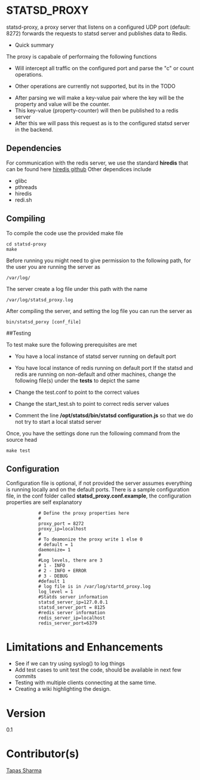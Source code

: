 # STATSD_PROXY #

statsd-proxy, a proxy server that listens on a configured UDP port (default: 8272) forwards the requests to statsd server and publishes data to Redis.
* Quick summary

The proxy is capabale of performaing the following functions

* Will intercept all traffic on the configured port and parse the "c" or count operations.
+ Other operations are currently not supported, but its in the TODO
* After parsing we will make a key-value pair where the key will be the property and value will be the counter.
* This key-value (property-counter) will then be published to a redis server
* After this we will pass this request as is to the configured statsd server in the backend.

## Dependencies

For communication with the redis server, we use the standard **hiredis** that can be found here [hiredis github](https://github.com/redis/hiredis)
Other dependices include
* glibc
* pthreads
* hiredis
* redi.sh

## Compiling

To compile the code use the provided make file
~~~~
cd statsd-proxy
make
~~~~
Before running you might need to give permission to the following path, for the user you are running the server as
~~~~
/var/log/
~~~~
The server create a log file under this path with the name
~~~~
/var/log/statsd_proxy.log
~~~~
After compiling the server, and setting the log file you can run the server as
~~~~
bin/statsd_porxy [conf_file]
~~~~

##Testing

To test make sure the following prerequisites are met
* You have a local instance of statsd server running on default port
* You have local instance of redis running on default port
If the statsd and redis are running on non-default and other machines, change the following file(s) under the **tests** to depict the same

* Change the test.conf to point to the correct values
* Change the start_test.sh to point to correct redis server values
+ Comment the line __/opt/statsd/bin/statsd configuration.js__ so that we do not try to start a local statsd server

Once, you have the settings done run the following command from the source head
~~~~
make test
~~~~
        
## Configuration

Configuration file is optional, if not provided the server assumes everything is running locally and on the default ports.
There is a sample configuration file, in the conf folder called __statsd_proxy.conf.example__, the configuration properties are self explanatory

~~~~
            # Define the proxy properties here
            #
            proxy_port = 8272
            proxy_ip=localhost
            #
            # To deamonize the proxy write 1 else 0
            # default = 1
            daemonize= 1
            #
            #Log levels, there are 3
            # 1 - INFO
            # 2 - INFO + ERROR
            # 3 - DEBUG
            #default 1
            # log file is in /var/log/startd_proxy.log
            log_level = 1
            #Statds server information
            statsd_server_ip=127.0.0.1
            statsd_server_port = 8125
            #redis server information
            redis_server_ip=localhost
            redis_server_port=6379
~~~~

# Limitations and Enhancements
* See if we can try using syslog() to log things
* Add test cases to unit test the code, should be available in next few commits
* Testing with multiple clients connecting at the same time.
* Creating a wiki highlighting the design.

# Version
0.1

# Contributor(s)

[Tapas Sharma](mailto:tapas.bits@gmail.com)
